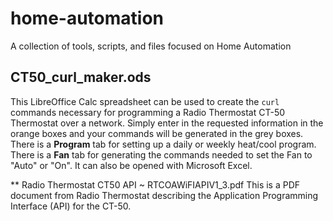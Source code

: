 # home-automation
A collection of tools, scripts, and files focused on Home Automation

## CT50_curl_maker.ods
This LibreOffice Calc spreadsheet can be used to create the `curl` commands necessary for programming a Radio Thermostat CT-50 Thermostat over a network.  Simply enter in the requested information in the orange boxes and your commands will be generated in the grey boxes.  There is a **Program** tab for setting up a daily or weekly heat/cool program.  There is a **Fan** tab for generating the commands needed to set the Fan to "Auto" or "On".  It can also be opened with Microsoft Excel.

** Radio Thermostat CT50 API ~ RTCOAWiFIAPIV1_3.pdf
This is a PDF document from Radio Thermostat describing the Application Programming Interface (API) for the CT-50.

